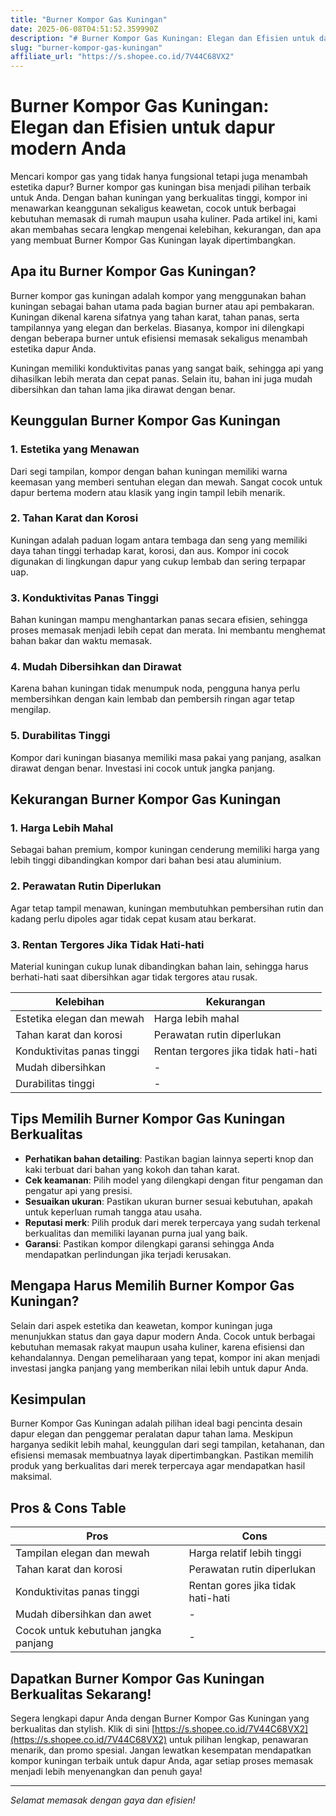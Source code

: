 ```yaml
---
title: "Burner Kompor Gas Kuningan"
date: 2025-06-08T04:51:52.359990Z
description: "# Burner Kompor Gas Kuningan: Elegan dan Efisien untuk dapur modern Anda..."
slug: "burner-kompor-gas-kuningan"
affiliate_url: "https://s.shopee.co.id/7V44C68VX2"
---
```

# Burner Kompor Gas Kuningan: Elegan dan Efisien untuk dapur modern Anda

Mencari kompor gas yang tidak hanya fungsional tetapi juga menambah estetika dapur? Burner kompor gas kuningan bisa menjadi pilihan terbaik untuk Anda. Dengan bahan kuningan yang berkualitas tinggi, kompor ini menawarkan keanggunan sekaligus keawetan, cocok untuk berbagai kebutuhan memasak di rumah maupun usaha kuliner. Pada artikel ini, kami akan membahas secara lengkap mengenai kelebihan, kekurangan, dan apa yang membuat Burner Kompor Gas Kuningan layak dipertimbangkan.

## Apa itu Burner Kompor Gas Kuningan?

Burner kompor gas kuningan adalah kompor yang menggunakan bahan kuningan sebagai bahan utama pada bagian burner atau api pembakaran. Kuningan dikenal karena sifatnya yang tahan karat, tahan panas, serta tampilannya yang elegan dan berkelas. Biasanya, kompor ini dilengkapi dengan beberapa burner untuk efisiensi memasak sekaligus menambah estetika dapur Anda.

Kuningan memiliki konduktivitas panas yang sangat baik, sehingga api yang dihasilkan lebih merata dan cepat panas. Selain itu, bahan ini juga mudah dibersihkan dan tahan lama jika dirawat dengan benar.

## Keunggulan Burner Kompor Gas Kuningan

### 1. Estetika yang Menawan

Dari segi tampilan, kompor dengan bahan kuningan memiliki warna keemasan yang memberi sentuhan elegan dan mewah. Sangat cocok untuk dapur bertema modern atau klasik yang ingin tampil lebih menarik.

### 2. Tahan Karat dan Korosi

Kuningan adalah paduan logam antara tembaga dan seng yang memiliki daya tahan tinggi terhadap karat, korosi, dan aus. Kompor ini cocok digunakan di lingkungan dapur yang cukup lembab dan sering terpapar uap.

### 3. Konduktivitas Panas Tinggi

Bahan kuningan mampu menghantarkan panas secara efisien, sehingga proses memasak menjadi lebih cepat dan merata. Ini membantu menghemat bahan bakar dan waktu memasak.

### 4. Mudah Dibersihkan dan Dirawat

Karena bahan kuningan tidak menumpuk noda, pengguna hanya perlu membersihkan dengan kain lembab dan pembersih ringan agar tetap mengilap.

### 5. Durabilitas Tinggi

Kompor dari kuningan biasanya memiliki masa pakai yang panjang, asalkan dirawat dengan benar. Investasi ini cocok untuk jangka panjang.

## Kekurangan Burner Kompor Gas Kuningan

### 1. Harga Lebih Mahal

Sebagai bahan premium, kompor kuningan cenderung memiliki harga yang lebih tinggi dibandingkan kompor dari bahan besi atau aluminium.

### 2. Perawatan Rutin Diperlukan

Agar tetap tampil menawan, kuningan membutuhkan pembersihan rutin dan kadang perlu dipoles agar tidak cepat kusam atau berkarat.

### 3. Rentan Tergores Jika Tidak Hati-hati

Material kuningan cukup lunak dibandingkan bahan lain, sehingga harus berhati-hati saat dibersihkan agar tidak tergores atau rusak.

| Kelebihan | Kekurangan |
|------------|----------------|
| Estetika elegan dan mewah | Harga lebih mahal |
| Tahan karat dan korosi | Perawatan rutin diperlukan |
| Konduktivitas panas tinggi | Rentan tergores jika tidak hati-hati |
| Mudah dibersihkan | - |
| Durabilitas tinggi | - |

## Tips Memilih Burner Kompor Gas Kuningan Berkualitas

- **Perhatikan bahan detailing**: Pastikan bagian lainnya seperti knop dan kaki terbuat dari bahan yang kokoh dan tahan karat.
- **Cek keamanan**: Pilih model yang dilengkapi dengan fitur pengaman dan pengatur api yang presisi.
- **Sesuaikan ukuran**: Pastikan ukuran burner sesuai kebutuhan, apakah untuk keperluan rumah tangga atau usaha.
- **Reputasi merk**: Pilih produk dari merek terpercaya yang sudah terkenal berkualitas dan memiliki layanan purna jual yang baik.
- **Garansi**: Pastikan kompor dilengkapi garansi sehingga Anda mendapatkan perlindungan jika terjadi kerusakan.

## Mengapa Harus Memilih Burner Kompor Gas Kuningan?

Selain dari aspek estetika dan keawetan, kompor kuningan juga menunjukkan status dan gaya dapur modern Anda. Cocok untuk berbagai kebutuhan memasak rakyat maupun usaha kuliner, karena efisiensi dan kehandalannya. Dengan pemeliharaan yang tepat, kompor ini akan menjadi investasi jangka panjang yang memberikan nilai lebih untuk dapur Anda.

## Kesimpulan

Burner Kompor Gas Kuningan adalah pilihan ideal bagi pencinta desain dapur elegan dan penggemar peralatan dapur tahan lama. Meskipun harganya sedikit lebih mahal, keunggulan dari segi tampilan, ketahanan, dan efisiensi memasak membuatnya layak dipertimbangkan. Pastikan memilih produk yang berkualitas dari merek terpercaya agar mendapatkan hasil maksimal.

## Pros & Cons Table

| **Pros** | **Cons** |
|------------|----------------|
| Tampilan elegan dan mewah | Harga relatif lebih tinggi |
| Tahan karat dan korosi | Perawatan rutin diperlukan |
| Konduktivitas panas tinggi | Rentan gores jika tidak hati-hati |
| Mudah dibersihkan dan awet | - |
| Cocok untuk kebutuhan jangka panjang | - |

## Dapatkan Burner Kompor Gas Kuningan Berkualitas Sekarang!

Segera lengkapi dapur Anda dengan Burner Kompor Gas Kuningan yang berkualitas dan stylish. Klik di sini [https://s.shopee.co.id/7V44C68VX2](https://s.shopee.co.id/7V44C68VX2) untuk pilihan lengkap, penawaran menarik, dan promo spesial. Jangan lewatkan kesempatan mendapatkan kompor kuningan terbaik untuk dapur Anda, agar setiap proses memasak menjadi lebih menyenangkan dan penuh gaya!

---

*Selamat memasak dengan gaya dan efisien!*
